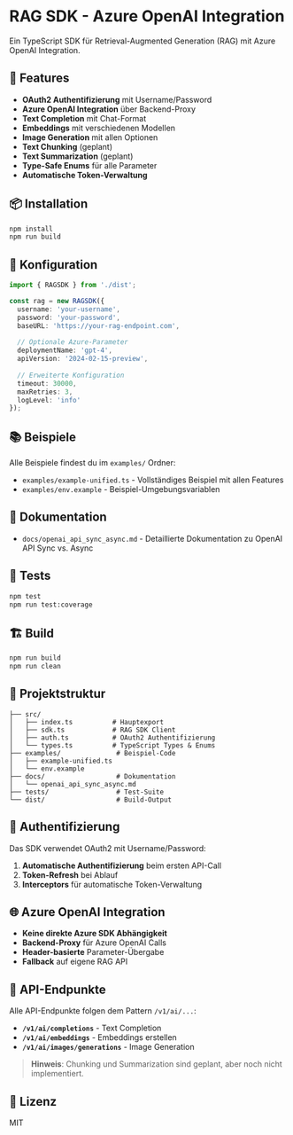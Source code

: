 # RAG SDK - Azure OpenAI Integration

Ein TypeScript SDK für Retrieval-Augmented Generation (RAG) mit Azure OpenAI Integration.

## 🚀 Features

- **OAuth2 Authentifizierung** mit Username/Password
- **Azure OpenAI Integration** über Backend-Proxy
- **Text Completion** mit Chat-Format
- **Embeddings** mit verschiedenen Modellen
- **Image Generation** mit allen Optionen
- **Text Chunking** (geplant)
- **Text Summarization** (geplant)
- **Type-Safe Enums** für alle Parameter
- **Automatische Token-Verwaltung**

## 📦 Installation

```bash
npm install
npm run build
```

## 🔧 Konfiguration

```typescript
import { RAGSDK } from './dist';

const rag = new RAGSDK({
  username: 'your-username',
  password: 'your-password',
  baseURL: 'https://your-rag-endpoint.com',
  
  // Optionale Azure-Parameter
  deploymentName: 'gpt-4',
  apiVersion: '2024-02-15-preview',
  
  // Erweiterte Konfiguration
  timeout: 30000,
  maxRetries: 3,
  logLevel: 'info'
});
```

## 📚 Beispiele

Alle Beispiele findest du im `examples/` Ordner:

- `examples/example-unified.ts` - Vollständiges Beispiel mit allen Features
- `examples/env.example` - Beispiel-Umgebungsvariablen

## 📖 Dokumentation

- `docs/openai_api_sync_async.md` - Detaillierte Dokumentation zu OpenAI API Sync vs. Async

## 🧪 Tests

```bash
npm test
npm run test:coverage
```

## 🏗️ Build

```bash
npm run build
npm run clean
```

## 📁 Projektstruktur

```
├── src/
│   ├── index.ts          # Hauptexport
│   ├── sdk.ts            # RAG SDK Client
│   ├── auth.ts           # OAuth2 Authentifizierung
│   └── types.ts          # TypeScript Types & Enums
├── examples/              # Beispiel-Code
│   ├── example-unified.ts
│   └── env.example
├── docs/                  # Dokumentation
│   └── openai_api_sync_async.md
├── tests/                 # Test-Suite
└── dist/                  # Build-Output
```

## 🔐 Authentifizierung

Das SDK verwendet OAuth2 mit Username/Password:

1. **Automatische Authentifizierung** beim ersten API-Call
2. **Token-Refresh** bei Ablauf
3. **Interceptors** für automatische Token-Verwaltung

## 🌐 Azure OpenAI Integration

- **Keine direkte Azure SDK Abhängigkeit**
- **Backend-Proxy** für Azure OpenAI Calls
- **Header-basierte** Parameter-Übergabe
- **Fallback** auf eigene RAG API

## 🔗 API-Endpunkte

Alle API-Endpunkte folgen dem Pattern `/v1/ai/...`:

- **`/v1/ai/completions`** - Text Completion
- **`/v1/ai/embeddings`** - Embeddings erstellen
- **`/v1/ai/images/generations`** - Image Generation

> **Hinweis**: Chunking und Summarization sind geplant, aber noch nicht implementiert.

## 📄 Lizenz

MIT 
